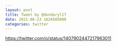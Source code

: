 ```yaml
--- 
layout: post 
title: Tweet by @dondaryl17 
date: 2021-06-23 1624505090 
categories: twitter 
--- 
```

https://twitter.com/o/status/1407902447217963011